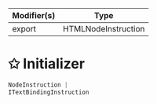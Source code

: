 | Modifier(s)                            | Type                     |
|----------------------------------------|--------------------------|
| export | HTMLNodeInstruction |

# &#10025; Initializer

```ts
NodeInstruction |
ITextBindingInstruction
```
